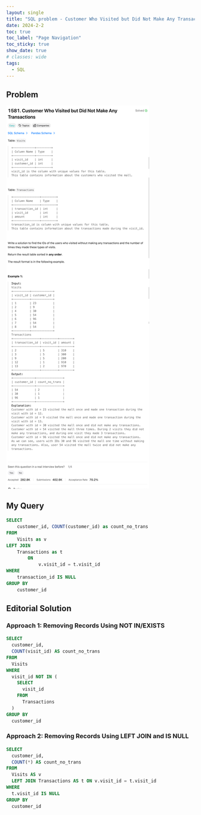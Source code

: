 ```yaml
---
layout: single
title: "SQL problem - Customer Who Visited but Did Not Make Any Transactions"
date: 2024-2-2
toc: true
toc_label: "Page Navigation"
toc_sticky: true
show_date: true
# classes: wide
tags:
  - SQL
---
```


## Problem

[![problem](/assets/images/2024-02-02_12-22-44-customer-who-visited-but-did-not-make-any-transactions.png)](/assets/images/2024-02-02_12-22-44-customer-who-visited-but-did-not-make-any-transactions.png)

## My Query

```sql
SELECT
    customer_id, COUNT(customer_id) as count_no_trans
FROM
    Visits as v
LEFT JOIN
    Transactions as t
        ON
            v.visit_id = t.visit_id
WHERE
    transaction_id IS NULL
GROUP BY 
    customer_id
```

## Editorial Solution

### Approach 1: Removing Records Using NOT IN/EXISTS

```sql
SELECT 
  customer_id, 
  COUNT(visit_id) AS count_no_trans 
FROM 
  Visits 
WHERE 
  visit_id NOT IN (
    SELECT 
      visit_id 
    FROM 
      Transactions
  ) 
GROUP BY 
  customer_id
```

### Approach 2: Removing Records Using LEFT JOIN and IS NULL

```sql
SELECT 
  customer_id, 
  COUNT(*) AS count_no_trans 
FROM 
  Visits AS v 
  LEFT JOIN Transactions AS t ON v.visit_id = t.visit_id 
WHERE 
  t.visit_id IS NULL 
GROUP BY 
  customer_id
```